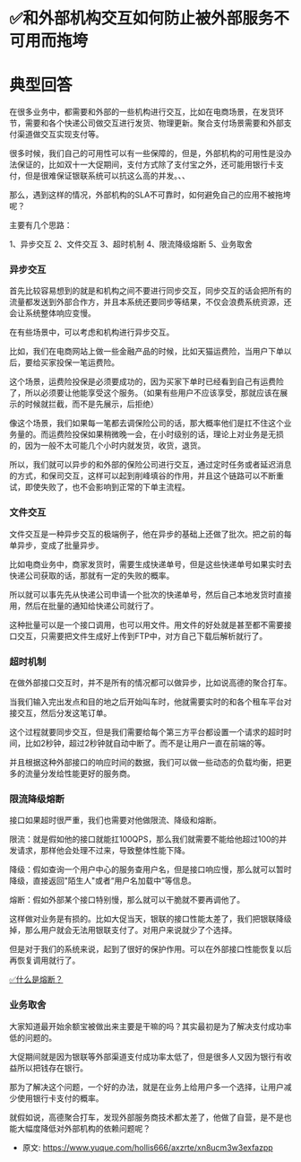 # ✅和外部机构交互如何防止被外部服务不可用而拖垮
<!--page header-->

<a name="BbQdl"></a>
# 典型回答

在很多业务中，都需要和外部的一些机构进行交互，比如在电商场景，在发货环节，需要和各个快递公司做交互进行发货、物理更新。聚合支付场景需要和外部支付渠道做交互实现支付等。

很多时候，我们自己的可用性可以有一些保障的，但是，外部机构的可用性是没办法保证的，比如双十一大促期间，支付方式除了支付宝之外，还可能用银行卡支付，但是很难保证银联系统可以抗这么高的并发。、、

那么，遇到这样的情况，外部机构的SLA不可靠时，如何避免自己的应用不被拖垮呢？

主要有几个思路：

1、异步交互
2、文件交互
3、超时机制
4、限流降级熔断
5、业务取舍

<a name="rxqea"></a>
### 异步交互

首先比较容易想到的就是和机构之间不要进行同步交互，同步交互的话会把所有的流量都发送到外部合作方，并且本系统还要同步等结果，不仅会浪费系统资源，还会让系统整体响应变慢。

在有些场景中，可以考虑和机构进行异步交互。

比如，我们在电商网站上做一些金融产品的时候，比如天猫运费险，当用户下单以后，要给买家投保一笔运费险。

这个场景，运费险投保是必须要成功的，因为买家下单时已经看到自己有运费险了，所以必须要让他能享受这个服务。（如果有些用户不应该享受，那就应该在展示的时候就拦截，而不是先展示，后拒绝）

像这个场景，我们如果每一笔都去调保险公司的话，那大概率他们是扛不住这个业务量的。而运费险投保如果稍微晚一会，在小时级别的话，理论上对业务是无损的，因为一般不太可能几个小时内就发货，收货，退货。

所以，我们就可以异步的和外部的保险公司进行交互，通过定时任务或者延迟消息的方式，和保司交互，这样可以起到削峰填谷的作用，并且这个链路可以不断重试，即使失败了，也不会影响到正常的下单主流程。


<a name="j67au"></a>
### 文件交互

文件交互是一种异步交互的极端例子，他在异步的基础上还做了批次。把之前的每单异步，变成了批量异步。

比如电商业务中，商家发货时，需要生成快递单号，但是这些快递单号如果实时去快递公司获取的话，那就有一定的失败的概率。

所以就可以事先先从快递公司申请一个批次的快递单号，然后自己本地发货时直接用，然后在批量的通知给快递公司就行了。

这种批量可以是一个接口调用，也可以用文件。用文件的好处就是甚至都不需要接口交互，只需要把文件生成好上传到FTP中，对方自己下载后解析就行了。

<a name="kM2Hn"></a>
### 超时机制

在做外部接口交互时，并不是所有的情况都可以做异步，比如说高德的聚合打车。

当我们输入完出发点和目的地之后开始叫车时，他就需要实时的和各个租车平台对接交互，然后分发这笔订单。

这个过程就要同步交互，但是我们需要给每个第三方平台都设置一个请求的超时时间，比如2秒钟，超过2秒钟就自动中断了。而不是让用户一直在前端的等。

并且根据这种外部接口的响应时间的数据，我们可以做一些动态的负载均衡，把更多的流量分发给性能更好的服务商。


<a name="EnGU0"></a>
### 限流降级熔断

接口如果超时很严重，我们也需要对他做限流、降级和熔断。

限流：就是假如他的接口就能扛100QPS，那么我们就需要不能给他超过100的并发请求，那样他会处理不过来，导致整体性能下降。

降级：假如查询一个用户中心的服务查用户名，但是接口响应慢，那么就可以暂时降级，直接返回"陌生人"或者“用户名加载中”等信息。

熔断：假如外部某个接口特别慢，那么就可以干脆就不要再调他了。

这样做对业务是有损的。比如大促当天，银联的接口性能太差了，我们把银联降级掉，那么用户就会无法用银联支付了。对用户来说就少了个选择。

但是对于我们的系统来说，起到了很好的保护作用。可以在外部接口性能恢复以后再恢复调用就行了。

[✅什么是熔断？](https://www.yuque.com/hollis666/axzrte/fdequc?view=doc_embed)


<a name="TOt9H"></a>
### 业务取舍

大家知道最开始余额宝被做出来主要是干嘛的吗？其实最初是为了解决支付成功率低的问题的。

大促期间就是因为银联等外部渠道支付成功率太低了，但是很多人又因为银行有收益所以把钱存在银行。

那为了解决这个问题，一个好的办法，就是在业务上给用户多一个选择，让用户减少使用银行卡支付的概率。

就假如说，高德聚合打车，发现外部服务商技术都太差了，他做了自营，是不是也能大幅度降低对外部机构的依赖问题呢？


<!--page footer-->
- 原文: <https://www.yuque.com/hollis666/axzrte/xn8ucm3w3exfazpp>